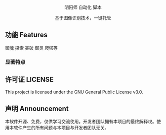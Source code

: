 <div align="center">

<br><br>

阴阳师 自动化 脚本 

基于图像识别技术，一键托管


</div>


## 功能 Features
御魂
探索
突破
御灵
爬塔等
### 显著特点 

## 许可证 LICENSE

This project is licensed under the GNU General Public License v3.0.

## 声明 Announcement
本软件开源、免费，仅供学习交流使用。开发者团队拥有本项目的最终解释权。使用本软件产生的所有问题与本项目与开发者团队无关。
